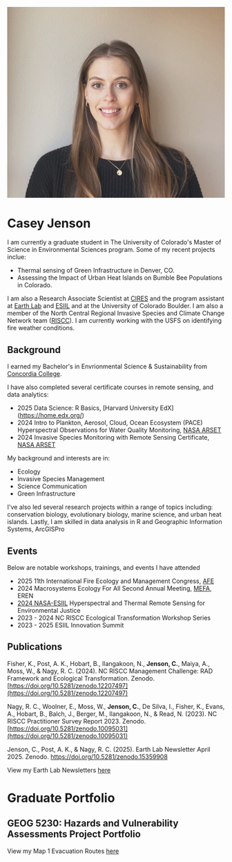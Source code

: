 ![profile image of Casey Jenson](img/Casey_Jenson_ESIIL.jpg "Casey Jenson")

# Casey Jenson
I am currently a graduate student in The University of Colorado's Master of Science in Environmental Sciences program. 
Some of my recent projects inclue: 
- Thermal sensing of Green Infrastructure in Denver, CO.
- Assessing the Impact of Urban Heat Islands on Bumble Bee Populations in Colorado.


I am also a Research Associate Scientist at [CIRES](https://cires.colorado.edu/) and the program assistant at [Earth Lab](https://earthlab.colorado.edu/our-team/casey-jenson) and [ESIIL](https://esiil.org/) and at the University of Colorado Boulder. I am also a member of the North Central Regional Invasive Species and Climate Change Network team ([RISCC](https://nc-riscc.org/)). I am currently working with the USFS on identifying fire weather conditions.


## Background
I earned my Bachelor's in Envrionmental Science & Sustainability from [Concordia College](https://www.concordiacollege.edu/). 

I have also completed several certificate courses in remote sensing, and data analytics:
- 2025 Data Science: R Basics, [Harvard University EdX] (https://home.edx.org/)
- 2024 Intro to Plankton, Aerosol, Cloud, Ocean Ecosystem (PACE) Hyperspectral Observations for Water Quality Monitoring, [NASA ARSET](https://appliedsciences.nasa.gov/get-involved/training/english/arset-introduction-plankton-aerosol-cloud-ocean-ecosystem-pace)
- 2024 Invasive Species Monitoring with Remote Sensing Certificate, [NASA ARSET](https://appliedsciences.nasa.gov/get-involved/training/english/arset-invasive-species-monitoring-remote-sensing)

My background and interests are in: 
- Ecology
- Invasive Species Management
- Science Communication
- Green Infrastructure

I've also led several research projects within a range of topics including:  conservation biology, evolutionary biology, marine science, and urban heat islands.  Lastly, I am skilled in data analysis in R and Geographic Information Systems, ArcGISPro

## Events
Below are notable workshops, trainings, and events I have attended
- 2025 11th International Fire Ecology and Management Congress, [AFE](https://afefirecongress.org/)
- 2024 Macrosystems Ecology For All Second Annual Meeting, [MEFA](https://erenweb.org/mefa-home/), EREN
- [2024 NASA-ESIIL](https://astrobiology.nasa.gov/events/hyr-sense-hyperspectral-and-thermal-remote-sensing/) Hyperspectral and Thermal Remote Sensing for Environmental Justice
- 2023 - 2024 NC RISCC Ecological Transformation Workshop Series
- 2023 - 2025 ESIIL Innovation Summit

## Publications

Fisher, K., Post, A. K., Hobart, B., Ilangakoon, N., **Jenson, C.**, Maiya, A., Moss, W., & Nagy, R. C. (2024). NC RISCC Management Challenge: RAD Framework and Ecological Transformation. Zenodo. [https://doi.org/10.5281/zenodo.12207497](https://doi.org/10.5281/zenodo.12207497)

Nagy, R. C., Woolner, E., Moss, W., **Jenson, C.**, De Silva, I., Fisher, K., Evans, A., Hobart, B., Balch, J., Berger, M., Ilangakoon, N., & Read, N. (2023). NC RISCC Practitioner Survey Report 2023. Zenodo. [https://doi.org/10.5281/zenodo.10095031](https://doi.org/10.5281/zenodo.10095031)

Jenson, C., Post, A. K., & Nagy, R. C. (2025). Earth Lab Newsletter April 2025. Zenodo. https://doi.org/10.5281/zenodo.15359908

View my Earth Lab Newsletters [here](https://earthlab.colorado.edu/engage/newsletter)



# Graduate Portfolio 
## GEOG 5230: Hazards and Vulnerability Assessments Project Portfolio 

View my Map 1 Evacuation Routes [here](https://www.google.com/maps/d/edit?mid=1Ey24iWJpwq1pjKHYavdwLnxPb2GXFQo&usp=sharing)

